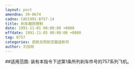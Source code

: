 ```yaml
---
layout: post
amendno: 39-0674
cadno: CAD1991-B757-14
title: 刹车磨损限制
date: 1991-11-01 00:00:00 +0800
effdate: 1991-11-05 00:00:00 +0800
tag: B757
categories: 民航总局航空器适航司
author: 刘加祯
---
```


##适用范围:
装有本指令下述第1条所列刹车件号的757系列飞机。

